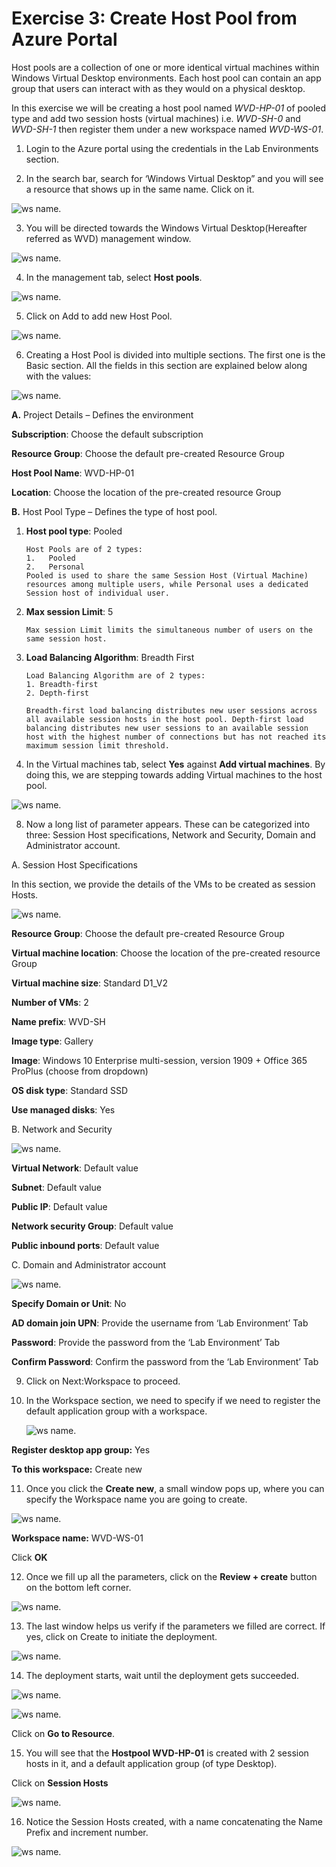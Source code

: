 # **Exercise 3: Create Host Pool from Azure Portal** 

 
 Host pools are a collection of one or more identical virtual machines within Windows Virtual Desktop environments. Each host pool can contain an app group that users can interact with as they would on a physical desktop. 
 
In this exercise we will be creating a host pool named *WVD-HP-01* of pooled type and add two session hosts (virtual machines) i.e. *WVD-SH-0* and *WVD-SH-1*  then register them under a new workspace named *WVD-WS-01*.

1. Login to the Azure portal using the credentials in the Lab Environments section. 

2. In the search bar, search for ‘Windows Virtual Desktop” and you will see a resource that shows up in the same name. Click on it. 

![ws name.](media/1.png)
 

3. You will be directed towards the Windows Virtual Desktop(Hereafter referred as WVD) management window.  

![ws name.](media/2.png)


4. In the management tab, select **Host pools**. 

![ws name.](media/3.png)


5. Click on Add to add new Host Pool. 

![ws name.](media/4.png)


6. Creating a Host Pool is divided into multiple sections. The first one is the Basic section. All the fields in this section are explained below along with the values: 

 ![ws name.](media/5.png)
 
 
**A.** Project Details – Defines the environment 

**Subscription**: Choose the default subscription

**Resource Group**: Choose the default pre-created Resource Group

**Host Pool Name**: WVD-HP-01 

**Location**: Choose the location of the pre-created resource Group

**B.** Host Pool Type – Defines the type of host pool. 

1. **Host pool type**: Pooled
 

       Host Pools are of 2 types:
       1.	Pooled
       2.	Personal
       Pooled is used to share the same Session Host (Virtual Machine) resources among multiple users, while Personal uses a dedicated   Session host of individual user.

   
    

    
2. **Max session Limit**: 5


       Max session Limit limits the simultaneous number of users on the same session host.
  
    
   
3. **Load Balancing Algorithm**: Breadth First



       Load Balancing Algorithm are of 2 types:
       1. Breadth-first
       2. Depth-first

       Breadth-first load balancing distributes new user sessions across all available session hosts in the host pool. Depth-first load balancing distributes new user sessions to an available session host with the highest number of connections but has not reached its maximum session limit threshold.
   
   

   
7. In the Virtual machines tab, select **Yes** against **Add virtual machines**. By doing this, we are stepping towards adding Virtual machines to the host pool. 

![ws name.](media/9.png)

8. Now a long list of parameter appears. These can be categorized into three: Session Host specifications, Network and Security, Domain and Administrator account. 

  A. Session Host Specifications 

   In this section, we provide the details of the VMs to be created as session Hosts. 
   
   ![ws name.](media/10.png)
   

   **Resource Group**: Choose the default pre-created Resource Group

   **Virtual machine location**: Choose the location of the pre-created resource Group

   **Virtual machine size**: Standard D1_V2 

   **Number of VMs**: 2 
   
   **Name prefix**: WVD-SH 

   **Image type**: Gallery 

   **Image**: Windows 10 Enterprise multi-session, version 1909 + Office 365 ProPlus (choose from dropdown) 

   **OS disk type**: Standard SSD 

   **Use managed disks**: Yes 
   
   
  B. Network and Security 
 
   ![ws name.](media/11.png)
   
  
  **Virtual Network**: Default value

  **Subnet**: Default value

  **Public IP**: Default value

  **Network security Group**: Default value

  **Public inbound ports**: Default value
 
 
 C. Domain and Administrator account 

  ![ws name.](media/12.png)
 

   **Specify Domain or Unit**: No 

   **AD domain join UPN**: Provide the username from ‘Lab Environment’ Tab

   **Password**: Provide the password from the ‘Lab Environment’ Tab

   **Confirm Password**: Confirm the password from the ‘Lab Environment’ Tab
   
9. Click on Next:Workspace to proceed. 

10. In the Workspace section, we need to specify if we need to register the default application group with a workspace. 

    ![ws name.](media/13.png)
    
    
**Register desktop app group:** Yes 

**To this workspace:** Create new
    
11.  Once you click the **Create new**, a small window pops up, where you can specify the Workspace name you are going to create.  

![ws name.](media/14.png)


**Workspace name:** WVD-WS-01 

Click **OK** 

12. Once we fill up all the parameters, click on the  **Review + create** button on the bottom left corner. 

![ws name.](media/15.png)


13. The last window helps us verify if the parameters we filled are correct. If yes, click on Create to initiate the deployment. 

![ws name.](media/16.png)


14. The deployment starts, wait until the deployment gets succeeded.  

![ws name.](media/17.png)


![ws name.](media/18.png)
 
 
Click on **Go to Resource**.

15. You will see that the **Hostpool WVD-HP-01** is created with 2 session hosts in it, and a default application group (of type Desktop). 

Click on **Session Hosts** 

![ws name.](media/19.png)


16. Notice the Session Hosts created, with a name concatenating the Name Prefix and increment number. 


![ws name.](media/20.png)


